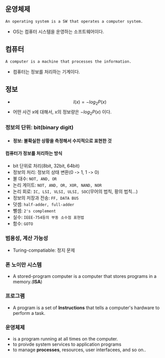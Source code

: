 ## 운영체제
```An operating system is a SW that operates a computer system.```
- OS는 컴퓨터 시스템을 운영하는 소프트웨어이다.
## 컴퓨터
```A computer is a machine that processes the information.```
- 컴퓨터는 정보를 처리하는 기계이다.
## 정보
- $$l(x) = -log_2{P(x)}$$
- 어떤 사건 x에 대해서, x의 정보량은 $-log_2{P(x)}$ 이다.
### 정보의 단위: bit(binary digit)
- #### 정보: 불확실한 상황을 측정해서 수지적으로 표현한 것
#### 컴퓨터가 정보를 처리하는 방식
- bit 단위로 처리(8bit, 32bit, 64bit)
- 정보의 처리: 정보의 상태 변환(0 -> 1, 1 -> 0)
- 불 대수: `NOT, AND, OR`
- 논리 게이트: `NOT, AND, OR, XOR, NAND, NOR`
- 논리 회로: `IC, LSI, VLSI, ULSI, SOC`(무어의 법칙, 황의 법칙...)
- 정보의 저장과 전송: `FF, DATA BUS`
- 덧셈: `half-adder, full-adder`
- 뺄셈: `2's complement`
- 실수: `IEEE-754등의 부동 소수점 표현법`
- 함수: `GOTO`
### 범용성, 계산 가능성
- Turing-compatiable: 정지 문제
### 폰 노이만 시스템
- A stored-program computer is a computer that stores programs in a memory.(**ISA**)
### 프로그램
- A program is a set of **Instructions** that tells a computer's hardware to perform a task.
### 운영체제
- is a program running at all times on the computer.
- to proivde system services to application programs
- to manage **processes**, resources, user interfacees, and so on..